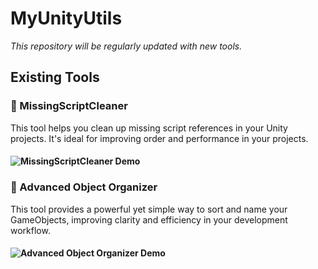 # MyUnityUtils

*This repository will be regularly updated with new tools.*

## Existing Tools

### 🧹 MissingScriptCleaner
This tool helps you clean up missing script references in your Unity projects. It's ideal for improving order and performance in your projects.
#### ![MissingScriptCleaner Demo](https://media.giphy.com/media/v1.Y2lkPTc5MGI3NjExM3JqNmt6Y2QzbGpidzFjempydDFyNnBzZ2J3NW5vN2swbmVkb3MycSZlcD12MV9pbnRlcm5hbF9naWZfYnlfaWQmY3Q9Zw/lTTNIDGl8TKWRmCbt9/giphy.gif)

### 🌟 Advanced Object Organizer
This tool provides a powerful yet simple way to sort and name your GameObjects, improving clarity and efficiency in your development workflow.
#### ![Advanced Object Organizer Demo](https://media.giphy.com/media/v1.Y2lkPTc5MGI3NjExMW40aG5wbHNiem1ncWFjbjRyemc4cXY1cDI1OXFseXIyc200eW8zMiZlcD12MV9pbnRlcm5hbF9naWZfYnlfaWQmY3Q9Zw/lSBju4cqADIZNEpWA7/giphy.gif)
